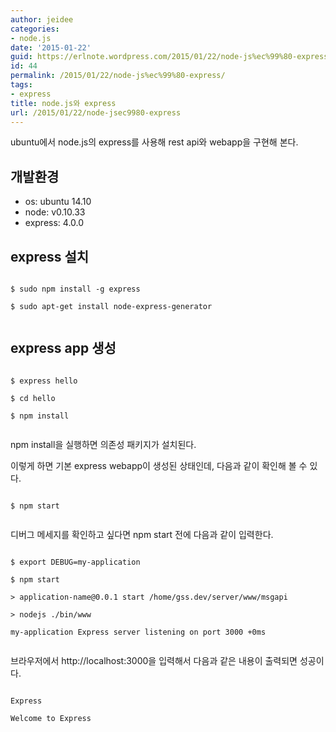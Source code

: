 ```yaml
---
author: jeidee
categories:
- node.js
date: '2015-01-22'
guid: https://erlnote.wordpress.com/2015/01/22/node-js%ec%99%80-express/
id: 44
permalink: /2015/01/22/node-js%ec%99%80-express/
tags:
- express
title: node.js와 express
url: /2015/01/22/node-jsec9980-express
---
```


ubuntu에서 node.js의 express를 사용해 rest api와 webapp을 구현해 본다.

## 개발환경

  * os: ubuntu 14.10
  * node: v0.10.33
  * express: 4.0.0

## express 설치

```
      
$ sudo npm install -g express
      
$ sudo apt-get install node-express-generator
  
```

## express app 생성

```
      
$ express hello
      
$ cd hello
      
$ npm install
  
```

npm install을 실행하면 의존성 패키지가 설치된다.
  
이렇게 하면 기본 express webapp이 생성된 상태인데, 다음과 같이 확인해 볼 수 있다.

```
      
$ npm start
  
```

디버그 메세지를 확인하고 싶다면 npm start 전에 다음과 같이 입력한다.

```
      
$ export DEBUG=my-application
      
$ npm start

> application-name@0.0.1 start /home/gss.dev/server/www/msgapi
      
> nodejs ./bin/www

my-application Express server listening on port 3000 +0ms
  
```

브라우저에서 http://localhost:3000을 입력해서 다음과 같은 내용이 출력되면 성공이다.

```
      
Express

Welcome to Express
  
```